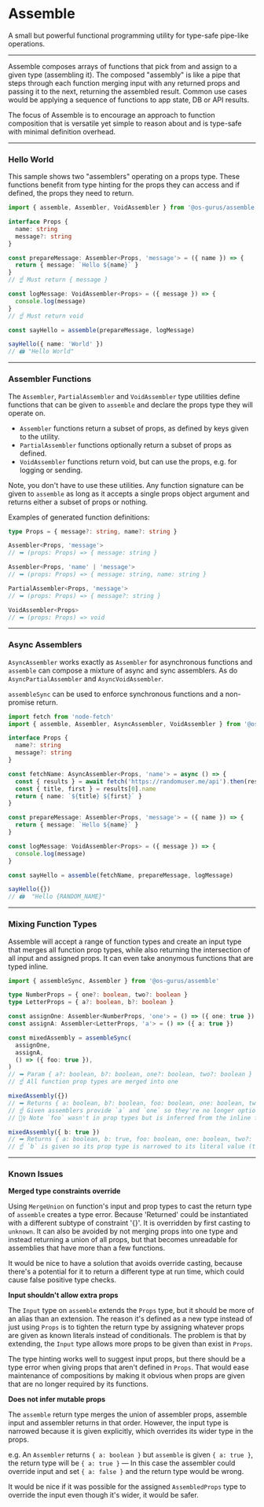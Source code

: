 # Assemble

A small but powerful functional programming utility for type-safe pipe-like operations.

---

Assemble composes arrays of functions that pick from and assign to a given type (assembling it).
The composed "assembly" is like a pipe that steps through each function merging input with any
returned props and passing it to the next, returning the assembled result. Common use cases would be
applying a sequence of functions to app state, DB or API results.

The focus of Assemble is to encourage an approach to function composition that is versatile yet
simple to reason about and is type-safe with minimal definition overhead.

---

### Hello World

This sample shows two "assemblers" operating on a props type. These functions benefit from type
hinting for the props they can access and if defined, the props they need to return.

```ts
import { assemble, Assembler, VoidAssembler } from '@os-gurus/assemble'

interface Props {
  name: string
  message?: string
}

const prepareMessage: Assembler<Props, 'message'> = ({ name }) => {
  return { message: `Hello ${name}` }
}
// ☝️ Must return { message }

const logMessage: VoidAssembler<Props> = ({ message }) => {
  console.log(message)
}
// ☝️ Must return void

const sayHello = assemble(prepareMessage, logMessage)

sayHello({ name: 'World' })
// 🖨️ "Hello World"
```

---

### Assembler Functions

The `Assembler`, `PartialAssembler` and `VoidAssembler` type utilities define functions that can
be given to `assemble` and declare the props type they will operate on.
- `Assembler` functions return a subset of props, as defined by keys given to the utility.
- `PartialAssembler` functions optionally return a subset of props as defined.
- `VoidAssembler` functions return void, but can use the props, e.g. for logging or sending.

Note, you don't have to use these utilities. Any function signature can be given to `assemble` as
long as it accepts a single props object argument and returns either a subset of props or nothing.

Examples of generated function definitions:

```ts
type Props = { message?: string, name?: string }

Assembler<Props, 'message'>
// ➥ (props: Props) => { message: string }

Assembler<Props, 'name' | 'message'>
// ➥ (props: Props) => { message: string, name: string }

PartialAssembler<Props, 'message'>
// ➥ (props: Props) => { message?: string }

VoidAssembler<Props>
// ➥ (props: Props) => void
```

---

### Async Assemblers

`AsyncAssembler` works exactly as `Assembler` for asynchronous functions and `assemble` can compose
a mixture of async and sync assemblers. As do `AsyncPartialAssembler` and `AsyncVoidAssembler`.

`assembleSync` can be used to enforce synchronous functions and a non-promise return.

```ts
import fetch from 'node-fetch'
import { assemble, Assembler, AsyncAssembler, VoidAssembler } from '@os-gurus/assemble'

interface Props {
  name?: string
  message?: string
}

const fetchName: AsyncAssembler<Props, 'name'> = async () => {
  const { results } = await fetch('https://randomuser.me/api').then(res => res.json())
  const { title, first } = results[0].name
  return { name: `${title} ${first}` }
}

const prepareMessage: Assembler<Props, 'message'> = ({ name }) => {
  return { message: `Hello ${name}` }
}

const logMessage: VoidAssembler<Props> = ({ message }) => {
  console.log(message)
}

const sayHello = assemble(fetchName, prepareMessage, logMessage)

sayHello({})
// 🖨️  "Hello {RANDOM_NAME}"
```

---

### Mixing Function Types

Assemble will accept a range of function types and create an input type that merges all function
prop types, while also returning the intersection of all input and assigned props. It can even take
anonymous functions that are typed inline.

```ts
import { assembleSync, Assembler } from '@os-gurus/assemble'

type NumberProps = { one?: boolean, two?: boolean }
type LetterProps = { a?: boolean, b?: boolean }

const assignOne: Assembler<NumberProps, 'one'> = () => ({ one: true })
const assignA: Assembler<LetterProps, 'a'> = () => ({ a: true })

const mixedAssembly = assembleSync(
  assignOne,
  assignA,
  () => ({ foo: true }),
)
// ➥ Param { a?: boolean, b?: boolean, one?: boolean, two?: boolean }
// ☝️ All function prop types are merged into one

mixedAssembly({})
// ➥ Returns { a: boolean, b?: boolean, foo: boolean, one: boolean, two?: boolean }
// ☝️ Given assemblers provide `a` and `one` so they're no longer optional
// 💁‍♀️ Note `foo` wasn't in prop types but is inferred from the inline function

mixedAssembly({ b: true })
// ➥ Returns { a: boolean, b: true, foo: boolean, one: boolean, two?: boolean }
// ☝️ `b` is given so its prop type is narrowed to its literal value (true)
```

---

### Known Issues

**Merged type constraints override**

Using `MergeUnion` on function's input and prop types to cast the return type of `assemble` creates
a type error. Because 'Returned' could be instantiated with a different subtype of constraint '{}'.
It is overridden by first casting to `unknown`. It can also be avoided by not merging props into one
type and instead returning a union of all props, but that becomes unreadable for assemblies that
have more than a few functions.

It would be nice to have a solution that avoids override casting, because there's a potential for it
to return a different type at run time, which could cause false positive type checks.

**Input shouldn't allow extra props**

The `Input` type on `assemble` extends the `Props` type, but it should be more of an alias than an
extension. The reason it's defined as a new type instead of just using `Props` is to tighten the
return type by assigning whatever props are given as known literals instead of conditionals. The
problem is that by extending, the `Input` type allows more props to be given than exist in `Props`.

The type hinting works well to suggest input props, but there should be a type error when giving
props that aren't defined in `Props`. That would ease maintenance of compositions by making it
obvious when props are given that are no longer required by its functions.

**Does not infer mutable props**

The `assemble` return type merges the union of assembler props, assemble input and assembler returns
in that order. However, the input type is narrowed because it is given explicitly, which overrides
its wider type in the props.

e.g. An `Assembler` returns `{ a: boolean }` but `assemble` is given `{ a: true }`, the return type
will be `{ a: true }` — In this case the assembler could override input and set `{ a: false }` and
the return type would be wrong.

It would be nice if it was possible for the assigned `AssembledProps` type to override the input
even though it's wider, it would be safer.
